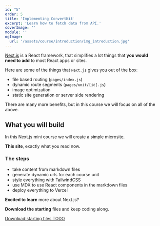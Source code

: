 ```yaml
---
id: "5"
order: 5
title: 'Implementing ConvertKit'
excerpt: 'Learn how to fetch data from API.'
coverImage: ''
module: ''
ogImage:
  url: '/assets/course/introduction/img_introduction.jpg'
---
```


[Next.js](https://nextjs.org/) is a React framework, that simplifies a lot things that **you would need to add** to most React apps or sites.

Here are some of the things that `Next.js` gives you out of the box:

- file based routing (`pages/index.js`)
- dynamic route segments (`pages/unit/[id].js`)
- image optimization
- static site generation or server side rendering

There are many more benefits, but in this course we will focus on all of the above.

## What you will build

In this Next.js mini course we will create a simple microsite.

**This site**, exactly what you read now.

### The steps

- take content from markdown files
- generate dynamic urls for each course unit
- style everything with TailwindCSS
- use MDX to use React components in the markdown files
- deploy everything to Vercel

**Excited to learn** more about Next.js?

**Download the starting** files and keep coding along.

[Download starting files TODO](https://github.com/Ihatetomatoes/)